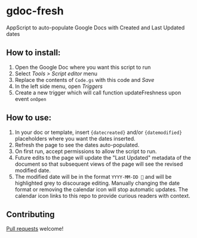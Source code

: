 # gdoc-fresh
AppScript to auto-populate Google Docs with Created and Last Updated dates

## How to install:
1. Open the Google Doc where you want this script to run
1. Select *Tools > Script editor* menu
1. Replace the contents of `Code.gs` with this code and *Save*
1. In the left side menu, open *Triggers*
1. Create a new trigger which will call function updateFreshness upon event `onOpen`

## How to use:
1. In your doc or template, insert `{datecreated}` and/or `{datemodified}` placeholders where you want the dates inserted.
1. Refresh the page to see the dates auto-populated.
1. On first run, accept permissions to allow the script to run.
1. Future edits to the page will update the "Last Updated" metadata of the document so that subsequent views of the page will see the revised modified date.
1. The modified date will be in the format `YYYY-MM-DD 📅` and will be highlighted grey to discourage editing. Manually changing the date format or removing the calendar icon will stop automatic updates. The calendar icon links to this repo to provide curious readers with context.

## Contributing
[Pull requests](https://github.com/wangela/gdoc-fresh/pulls) welcome!